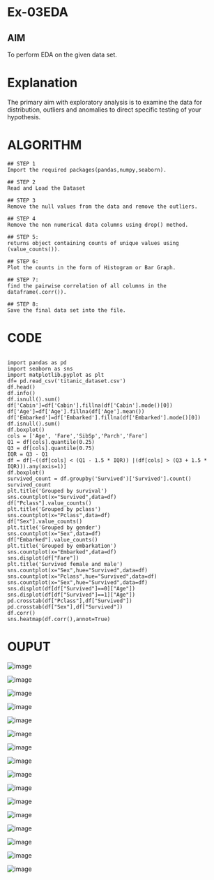 # Ex-03EDA

## AIM
To perform EDA on the given data set. 

# Explanation
The primary aim with exploratory analysis is to examine the data for distribution, outliers and 
anomalies to direct specific testing of your hypothesis.
 

# ALGORITHM
```
## STEP 1
Import the required packages(pandas,numpy,seaborn).

## STEP 2
Read and Load the Dataset

## STEP 3
Remove the null values from the data and remove the outliers.

## STEP 4
Remove the non numerical data columns using drop() method.

## STEP 5:
returns object containing counts of unique values using (value_counts()).

## STEP 6:
Plot the counts in the form of Histogram or Bar Graph.

## STEP 7:
find the pairwise correlation of all columns in the dataframe(.corr()).

## STEP 8:
Save the final data set into the file.

```

# CODE
```

import pandas as pd 
import seaborn as sns
import matplotlib.pyplot as plt
df= pd.read_csv('titanic_dataset.csv')
df.head()
df.info()
df.isnull().sum()
df['Cabin']=df['Cabin'].fillna(df['Cabin'].mode()[0])
df['Age']=df['Age'].fillna(df['Age'].mean())
df['Embarked']=df['Embarked'].fillna(df['Embarked'].mode()[0])
df.isnull().sum()
df.boxplot()
cols = ['Age', 'Fare','SibSp','Parch','Fare']
Q1 = df[cols].quantile(0.25)
Q3 = df[cols].quantile(0.75)
IQR = Q3 - Q1
df = df[~((df[cols] < (Q1 - 1.5 * IQR)) |(df[cols] > (Q3 + 1.5 * IQR))).any(axis=1)]
df.boxplot()
survived_count = df.groupby('Survived')['Survived'].count()
survived_count
plt.title('Grouped by survival')
sns.countplot(x="Survived",data=df)
df["Pclass"].value_counts()
plt.title('Grouped by pclass')
sns.countplot(x="Pclass",data=df)
df["Sex"].value_counts()
plt.title('Grouped by gender')
sns.countplot(x="Sex",data=df)
df["Embarked"].value_counts()
plt.title('Grouped by embarkation')
sns.countplot(x="Embarked",data=df)
sns.displot(df["Fare"])
plt.title('Survived female and male')
sns.countplot(x="Sex",hue="Survived",data=df)
sns.countplot(x="Pclass",hue="Survived",data=df)
sns.countplot(x="Sex",hue="Survived",data=df)
sns.displot(df[df["Survived"]==0]["Age"])
sns.displot(df[df["Survived"]==1]["Age"])
pd.crosstab(df["Pclass"],df["Survived"])
pd.crosstab(df["Sex"],df["Survived"])
df.corr()
sns.heatmap(df.corr(),annot=True)

```
# OUPUT
![image](https://user-images.githubusercontent.com/94165326/162748459-41528ee9-b31d-4ca1-a5ac-6438882992fd.png)

![image](https://user-images.githubusercontent.com/94165326/162748539-6dc36aeb-8639-4a94-937d-8f1b97011bf7.png)

![image](https://user-images.githubusercontent.com/94165326/162748607-cad60196-200b-4df3-a127-49f7be527a08.png)

![image](https://user-images.githubusercontent.com/94165326/162748653-f59cb56d-9116-4ff4-8de9-3d18cae4a214.png)

![image](https://user-images.githubusercontent.com/94165326/162748702-842733a6-7422-4fb3-8142-0d666e7da212.png)

![image](https://user-images.githubusercontent.com/94165326/162748745-bf8930a5-e0f8-4e35-ad8f-1aad3f67dc17.png)

![image](https://user-images.githubusercontent.com/94165326/162748812-cfc92382-1477-42a8-b156-32a8fa835d95.png)

![image](https://user-images.githubusercontent.com/94165326/162748863-d6312c67-973e-43e5-978b-a24af2065acb.png)

![image](https://user-images.githubusercontent.com/94165326/162748944-70eff2e5-06e7-4541-97c1-326e7d7dce54.png)

![image](https://user-images.githubusercontent.com/94165326/162748998-b5c60f8e-60d7-4747-bf05-ea2b14518966.png)

![image](https://user-images.githubusercontent.com/94165326/162749052-13ee0d53-d74a-44bd-866c-293148063059.png)

![image](https://user-images.githubusercontent.com/94165326/162749104-56c8fa8e-6f93-486d-bc16-9e3e366d24b3.png)

![image](https://user-images.githubusercontent.com/94165326/162749142-cc021657-63f6-49c9-8828-95c2f4ff74ee.png)

![image](https://user-images.githubusercontent.com/94165326/162749176-0a48712e-659f-4b8e-9dcd-eb6a854593fb.png)

![image](https://user-images.githubusercontent.com/94165326/162749231-187a61a3-eb75-417b-9b54-963779d7b44a.png)

![image](https://user-images.githubusercontent.com/94165326/162750130-15d58a3f-5d96-435e-b3c2-5d33aa801a35.png)
